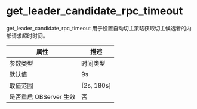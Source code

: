 get_leader_candidate_rpc_timeout 
=====================================================

get_leader_candidate_rpc_timeout 用于设置自动切主策略获取切主候选者的内部请求超时时间。


|      **属性**      |    **描述**    |
|------------------|--------------|
| 参数类型             | 时间类型         |
| 默认值              | 9s           |
| 取值范围             | \[2s, 180s\] |
| 是否重启 OBServer 生效 | 否            |




